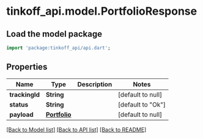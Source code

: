 # tinkoff_api.model.PortfolioResponse

## Load the model package
```dart
import 'package:tinkoff_api/api.dart';
```

## Properties
Name | Type | Description | Notes
------------ | ------------- | ------------- | -------------
**trackingId** | **String** |  | [default to null]
**status** | **String** |  | [default to &quot;Ok&quot;]
**payload** | [**Portfolio**](Portfolio.md) |  | [default to null]

[[Back to Model list]](../README.md#documentation-for-models) [[Back to API list]](../README.md#documentation-for-api-endpoints) [[Back to README]](../README.md)


